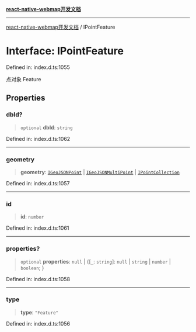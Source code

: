 [**react-native-webmap开发文档**](../README.md)

***

[react-native-webmap开发文档](../globals.md) / IPointFeature

# Interface: IPointFeature

Defined in: index.d.ts:1055

点对象 Feature

## Properties

### dbId?

> `optional` **dbId**: `string`

Defined in: index.d.ts:1062

***

### geometry

> **geometry**: [`IGeoJSONPoint`](IGeoJSONPoint.md) \| [`IGeoJSONMultiPoint`](IGeoJSONMultiPoint.md) \| [`IPointCollection`](IPointCollection.md)

Defined in: index.d.ts:1057

***

### id

> **id**: `number`

Defined in: index.d.ts:1061

***

### properties?

> `optional` **properties**: `null` \| \{[`_`: `string`]: `null` \| `string` \| `number` \| `boolean`; \}

Defined in: index.d.ts:1058

***

### type

> **type**: `"Feature"`

Defined in: index.d.ts:1056
